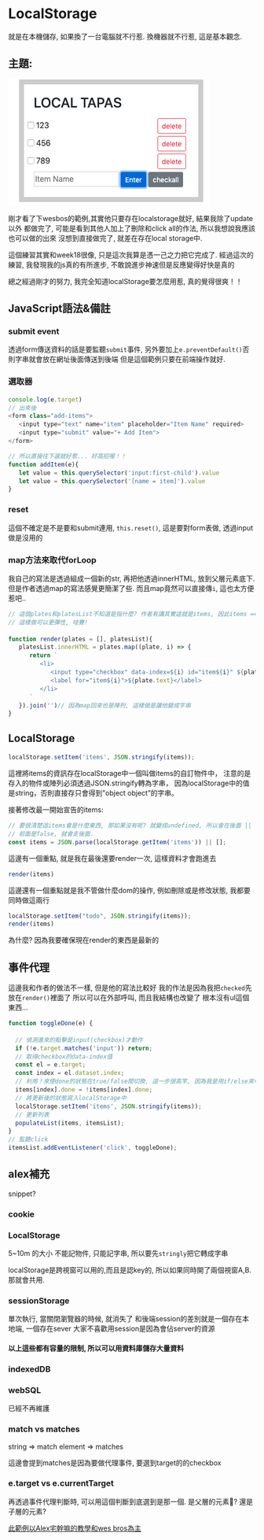 # LocalStorage

就是在本機儲存, 如果換了一台電腦就不行惹.
換機器就不行惹, 這是基本觀念. 

## 主題:

![](./pic.png)

剛才看了下wesbos的範例,其實他只要存在localstorage就好, 結果我除了update以外
都做完了, 可能是看到其他人加上了刪除和click all的作法, 所以我想說我應該也可以做的出來
沒想到直接做完了, 就差在存在local storage中. 

這個練習其實和week18很像, 只是這次我算是憑一己之力把它完成了. 
經過這次的練習, 我發現我的js真的有所進步, 不敢說進步神速但是反應變得好快是真的

總之經過剛才的努力, 我完全知道localStorage要怎麼用惹, 真的覺得很爽！！


## JavaScript語法&備註

### submit event 

透過form傳送資料的話是要監聽`submit`事件, 另外要加上`e.preventDefault()`否則字串就會放在網址後面傳送到後端
但是這個範例只要在前端操作就好.

### 選取器
```JavaScript
console.log(e.target)
// 出來後
<form class="add-items">
   <input type="text" name="item" placeholder="Item Name" required>
   <input type="submit" value="+ Add Item">
</form>
```

```JavaScript
// 所以直接往下選就好惹... 好高招喔！！
function addItem(e){
   let value = this.querySelector('input:first-child').value
   let value = this.querySelector('[name = item]').value
}

```

### reset 

這個不確定是不是要和submit連用, `this.reset()`, 這是要對form表做, 透過input做是沒用的

### map方法來取代forLoop 

我自己的寫法是透過組成一個新的str, 再把他透過innerHTML, 放到父層元素底下. 
但是作者透過map的寫法感覺更簡潔了些. 
而且map竟然可以直接傳`i`, 這也太方便惹吧..

```JavaScript
// 這個plates和platesList不知道是指什麼? 作者有講其實這就是items, 因此items === plates, itemsList === platesList
// 這樣做可以更彈性, 哇賽!

function render(plates = [], platesList){
   platesList.innerHTML = plates.map((plate, i) => {
      return `
         <li>
            <input type="checkbox" data-index=${i} id="item${i}" ${plate.done ? 'checked' : ''}/>
            <label for="item${i}">${plate.text}</label>
         </li>
      `
   }).join('')// 因為map回來也是陣列, 這樣做是讓他變成字串
}

```
## LocalStorage

```JavaScript
localStorage.setItem('items', JSON.stringify(items));
```
這裡將items的資訊存在localStorage中一個叫做items的自訂物件中，
注意的是存入的物件或陣列必須透過JSON.stringify轉為字串，
因為localStorage中的值是string，否則直接存只會得到”object object”的字串。

接著修改最一開始宣告的items:

```JavaScript
// 要很清楚這items會是什麼東西, 那如果沒有呢? 就變成undefined, 所以會在後面 || []
// 前面是false, 就會走後面. 
const items = JSON.parse(localStorage.getItem('items')) || [];
```
這邊有一個重點, 就是我在最後還要render一次, 這樣資料才會跑進去
```JavaScript
render(items)
```
這邊還有一個重點就是我不管做什麼dom的操作, 例如刪除或是修改狀態, 我都要同時做這兩行

```JavaScript
localStorage.setItem("todo", JSON.stringify(items));
render(items)
```
為什麼? 
因為我要確保現在render的東西是最新的

## 事件代理

這邊我和作者的做法不一樣, 但是他的寫法比較好
我的作法是因為我把`checked`先放在`render()`裡面了
所以可以在外部呼叫, 而且我結構也改變了
根本沒有ul這個東西... 

```JavaScript
function toggleDone(e) {

  // 偵測進來的點擊是input(checkbox)才動作
  if (!e.target.matches('input')) return;
  // 取得checkbox的data-index值
  const el = e.target;
  const index = el.dataset.index;
  // 利用！來使done的狀態在true/false間切換, 這一步很高竿, 因為我是用if/else來切換
  items[index].done = !items[index].done;
  // 將更新後的狀態寫入localStorage中
  localStorage.setItem('items', JSON.stringify(items));
  // 更新列表
  populateList(items, itemsList);
}
// 監聽click
itemsList.addEventListener('click', toggleDone);

```


## alex補充

snippet? 

### cookie 

### LocalStorage
5~10m 的大小
不能記物件, 只能記字串, 所以要先`stringly`把它轉成字串

localStorage是跨視窗可以用的,而且是認key的, 所以如果同時開了兩個視窗A,B. 
那就會共用.

### sessionStorage
單次執行, 當關閉瀏覽器的時候, 就消失了
和後端session的差別就是一個存在本地端, 一個存在sever
大家不喜歡用session是因為會佔server的資源

#### 以上這些都有容量的限制, 所以可以用資料庫儲存大量資料

### indexedDB

### webSQL 
已經不再維護

### match vs matches 

string => match 
element =>  matches 

這邊會提到matches是因為要做代理事件, 要選到target的的checkbox

### e.target vs e.currentTarget 
再透過事件代理判斷時, 可以用這個判斷到底選到是那一個.
是父層的元素? 還是子層的元素?

[此範例以Alex宅幹嘛的教學和wes bros為主](https://www.youtube.com/watch?v=gWpBTV7ihE4#t=23m)